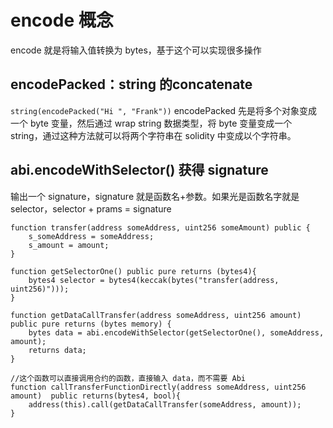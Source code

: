 # encode 概念
encode 就是将输入值转换为 bytes，基于这个可以实现很多操作
## encodePacked：string 的concatenate
`string(encodePacked("Hi ", "Frank"))`
encodePacked 先是将多个对象变成一个 byte 变量，然后通过 wrap string 数据类型，将 byte 变量变成一个 string，通过这种方法就可以将两个字符串在 solidity 中变成以个字符串。

## abi.encodeWithSelector() 获得 signature
输出一个 signature，signature 就是函数名+参数。如果光是函数名字就是 selector，selector + prams = signature

```solidity
function transfer(address someAddress, uint256 someAmount) public {
	s_someAddress = someAddress;
	s_amount = amount;
}

function getSelectorOne() public pure returns (bytes4){
	bytes4 selector = bytes4(keccak(bytes("transfer(address, uint256)")));
}

function getDataCallTransfer(address someAddress, uint256 amount) public pure returns (bytes memory) {
	bytes data = abi.encodeWithSelector(getSelectorOne(), someAddress, amount);
	returns data;
}

//这个函数可以直接调用合约的函数，直接输入 data，而不需要 Abi
function callTransferFunctionDirectly(address someAddress, uint256 amount)  public returns(bytes4, bool){
	address(this).call(getDataCallTransfer(someAddress, amount));
}
```